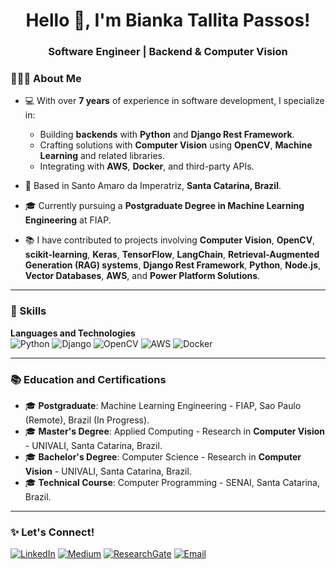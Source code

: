 <!-- Presentation Banner -->
<h1 align="center">Hello 👋, I'm Bianka Tallita Passos!</h1>
<h3 align="center">Software Engineer | Backend & Computer Vision</h3>

<!-- About Me Section -->
### 👩🏼‍💻 About Me

- 💻 With over **7 years** of experience in software development, I specialize in:
  - Building **backends** with **Python** and **Django Rest Framework**.
  - Crafting solutions with **Computer Vision** using **OpenCV**, **Machine Learning** and related libraries.
  - Integrating with **AWS**, **Docker**, and third-party APIs.

- 📍 Based in Santo Amaro da Imperatriz, **Santa Catarina, Brazil**.

- 🎓 Currently pursuing a **Postgraduate Degree in Machine Learning Engineering** at FIAP.

- 📚 I have contributed to projects involving **Computer Vision**, **OpenCV**, **scikit-learning**, **Keras**, **TensorFlow**, **LangChain**, **Retrieval-Augmented Generation (RAG) systems**, **Django Rest Framework**, **Python**, **Node.js**, **Vector Databases**, **AWS**, and **Power Platform Solutions**.

---

### 🚀 Skills

**Languages and Technologies**  
![Python](https://img.shields.io/badge/Python-3776AB?style=flat&logo=python&logoColor=white)
![Django](https://img.shields.io/badge/Django-092E20?style=flat&logo=django&logoColor=white)
![OpenCV](https://img.shields.io/badge/OpenCV-5C3EE8?style=flat&logo=opencv&logoColor=white)
![AWS](https://img.shields.io/badge/AWS-232F3E?style=flat&logo=amazon-aws&logoColor=white)
![Docker](https://img.shields.io/badge/Docker-2496ED?style=flat&logo=docker&logoColor=white)

---

### 📚 Education and Certifications

- 🎓 **Postgraduate**: Machine Learning Engineering - FIAP, Sao Paulo (Remote), Brazil (In Progress).  
- 🎓 **Master's Degree**: Applied Computing - Research in **Computer Vision** - UNIVALI, Santa Catarina, Brazil.  
- 🎓 **Bachelor's Degree**: Computer Science - Research in **Computer Vision** - UNIVALI, Santa Catarina, Brazil.
- 🎓 **Technical Course**: Computer Programming - SENAI, Santa Catarina, Brazil.  

---

### ✨ Let's Connect!

[![LinkedIn](https://img.shields.io/badge/LinkedIn-0A66C2?style=flat&logo=linkedin&logoColor=white)](https://www.linkedin.com/in/biankapassos)
[![Medium](https://img.shields.io/badge/Medium-000000?style=flat&logo=medium&logoColor=white)](https://medium.com/@biankatpas)
[![ResearchGate](https://img.shields.io/badge/ResearchGate-00CCBB?style=flat&logo=researchgate&logoColor=white)](https://www.researchgate.net/profile/Bianka-Passos)
[![Email](https://img.shields.io/badge/Email-DB4437?style=flat&logo=gmail&logoColor=white)](mailto:biankatpas@gmail.com)
